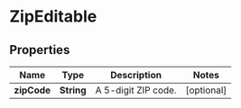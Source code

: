

# ZipEditable


## Properties

Name | Type | Description | Notes
------------ | ------------- | ------------- | -------------
**zipCode** | **String** | A 5-digit ZIP code. |  [optional]



